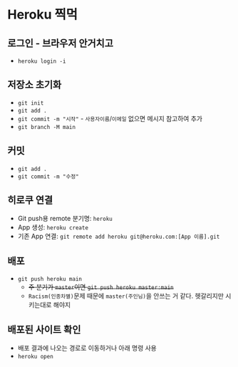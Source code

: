 # Heroku 찍먹

## 로그인 - 브라우저 안거치고
* `heroku login -i`

## 저장소 초기화
* `git init`
* `git add .`
* `git commit -m "시작"` - `사용자이름`/`이메일` 없으면 메시지 참고하여 추가
* `git branch -M main`

## 커밋
* `git add .`
* `git commit -m "수정"`

## 히로쿠 연결
* Git push용 remote 분기명: `heroku`
* App 생성: `heroku create`
* 기존 App 연결: `git remote add heroku git@heroku.com:[App 이름].git`

## 배포
* `git push heroku main`
    * ~~주 분기가 `master`이면 `git push heroku master:main`~~
    * `Racism(인종차별)`문제 때문에 `master(주인님)`을 안쓰는 거 같다. 헷갈리지만 시키는대로 해야지

## 배포된 사이트 확인
* 배포 결과에 나오는 경로로 이동하거나 아래 명령 사용
* `heroku open`